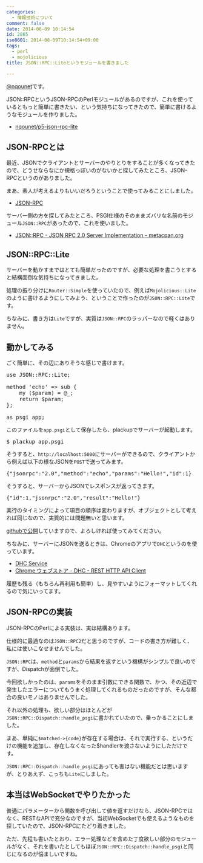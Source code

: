 ```yaml
---
categories:
  - 情報技術について
comment: false
date: 2014-08-09 10:14:54
id: 2865
iso8601: 2014-08-09T10:14:54+09:00
tags:
  - perl
  - mojolicious
title: JSON::RPC::Liteというモジュールを書きました

---
```


<p><a href="https://twitter.com/nqounet">@nqounet</a>です。</p>

<p>JSON::RPCというJSON-RPCのPerlモジュールがあるのですが、これを使っているともっと簡単に書きたい、という気持ちになってきたので、簡単に書けるようなモジュールを作りました。</p>

<ul>
<li><a href="https://github.com/nqounet/p5-json-rpc-lite">nqounet/p5-json-rpc-lite</a></li>
</ul>



<h2>JSON-RPCとは</h2>

<p>最近、JSONでクライアントとサーバーのやりとりをすることが多くなってきたので、どうせならなにか規格っぽいのがないかと探してみたところ、JSON-RPCというのがありました。</p>

<p>まあ、素人が考えるよりもいいだろうということで使ってみることにしました。</p>

<ul>
<li><a href="http://www.jsonrpc.org/">JSON-RPC</a></li>
</ul>

<p>サーバー側の方を探してみたところ、PSGI仕様のそのままズバリな名前のモジュール<code>JSON::RPC</code>があったので、これを使いました。</p>

<ul>
<li><a href="https://metacpan.org/pod/JSON::RPC">JSON::RPC - JSON RPC 2.0 Server Implementation - metacpan.org</a></li>
</ul>

<h2>JSON::RPC::Lite</h2>

<p>サーバーを動かすまではとても簡単だったのですが、必要な処理を書こうとすると結構面倒な気持ちになってきました。</p>

<p>処理の振り分けに<code>Router::Simple</code>を使っていたので、例えば<code>Mojolicious::Lite</code>のように書けるようにしてみよう、ということで作ったのが<code>JSON::RPC::Lite</code>です。</p>

<p>ちなみに、書き方は<code>Lite</code>ですが、実質は<code>JSON::RPC</code>のラッパーなので軽くはありません。</p>

<h2>動かしてみる</h2>

<p>ごく簡単に、その辺にありそうな感じで書けます。</p>

<pre class="lang:perl">
use JSON::RPC::Lite;

method 'echo' => sub {
    my ($param) = @_;
    return $param;
};

as_psgi_app;
</pre>

<p>このファイルを<code>app.psgi</code>として保存したら、plackupでサーバーが起動します。</p>

<pre class="lang:shell">
$ plackup app.psgi
</pre>

<p>そうすると、<code>http://localhost:5000</code>にサーバーができるので、クライアントから例えば以下の様なJSONを<code>POST</code>で送ってみます。</p>

<pre class="lang:json">
{"jsonrpc":"2.0","method":"echo","params":"Hello!","id":1}
</pre>

<p>そうすると、サーバーからJSONでレスポンスが返ってきます。</p>

<pre class="lang:json">
{"id":1,"jsonrpc":"2.0","result":"Hello!"}
</pre>

<p>実行のタイミングによって項目の順序は変わりますが、オブジェクトとして考えれば同じなので、実質的には問題無いと思います。</p>

<p><a href="https://github.com/nqounet/p5-json-rpc-lite">githubで公開</a>していますので、よろしければ使ってみてください。</p>

<p>ちなみに、サーバーにJSONを送るときは、Chromeのアプリで<code>DHC</code>というのを使っています。</p>

<ul>
<li><a href="https://www.sprintapi.com/dhcs.html">DHC Service</a></li>
<li><a href="https://chrome.google.com/webstore/detail/dhc-rest-http-api-client/aejoelaoggembcahagimdiliamlcdmfm">Chrome ウェブストア - DHC - REST HTTP API Client</a></li>
</ul>

<p>履歴も残る（もちろん再利用も簡単）し、見やすいようにフォーマットしてくれるので気にいってます。</p>

<h2>JSON-RPCの実装</h2>

<p>JSON-RPCのPerlによる実装は、実は結構あります。</p>

<p>仕様的に最適なのは<code>JSON::RPC2</code>だと思うのですが、コードの書き方が難しく、私には使いこなせませんでした。</p>

<p><code>JSON::RPC</code>は、<code>method</code>と<code>params</code>から結果を返すという機構がシンプルで良いのですが、Dispatchが面倒でした。</p>

<p>今回欲しかったのは、<code>params</code>をそのまま引数にできる関数で、かつ、その近辺で発生したエラーについてもうまく処理してくれるものだったのですが、そんな都合の良いモノはありませんでした。</p>

<p>それ以外の処理も、欲しい部分はほとんどが<code>JSON::RPC::Dispatch::handle_psgi</code>に書かれていたので、乗っかることにしました。</p>

<p>まあ、単純に<code>$matched-&gt;{code}</code>が存在する場合は、それで実行する、というだけの機能を追加し、存在しなくなった$handlerを渡さないようにしただけです。</p>

<p><code>JSON::RPC::Dispatch::handle_psgi</code>にあっても害はない機能だとは思いますが、とりあえず、こっちも<code>Lite</code>にしました。</p>

<h2>本当はWebSocketでやりたかった</h2>

<p>普通にパラメーターから関数を呼び出して値を返すだけなら、JSON-RPCではなく、RESTなAPIで充分なのですが、当初WebSocketでも使えるようなものを探していたので、JSON-RPCにたどり着きました。</p>

<p>ただ、先程も書いたとおり、エラー処理などを含めた丁度欲しい部分のモジュールがなく、それを書いたとしてもほぼ<code>JSON::RPC::Dispatch::handle_psgi</code>と同じになるのが悩ましいですね。</p>
    	